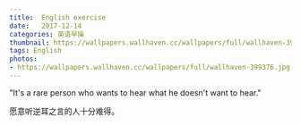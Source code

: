 ```yaml
---
title:  English exercise
date:   2017-12-14
categories: 英语早操
thumbnail: https://wallpapers.wallhaven.cc/wallpapers/full/wallhaven-399376.jpg
tags: English
photos:
- https://wallpapers.wallhaven.cc/wallpapers/full/wallhaven-399376.jpg
---
```


"It's a rare person who wants to hear what he doesn't want to hear."
<p>愿意听逆耳之言的人十分难得。</p>

